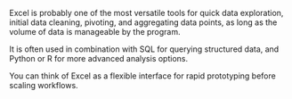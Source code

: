 Excel is probably one of the most versatile tools for quick data exploration, initial data cleaning, pivoting, and aggregating data points, as long as the volume of data is manageable by the program. 

It is often used in combination with SQL for querying structured data, and Python or R for more advanced analysis options. 

You can think of Excel as a flexible interface for rapid prototyping before scaling workflows. 